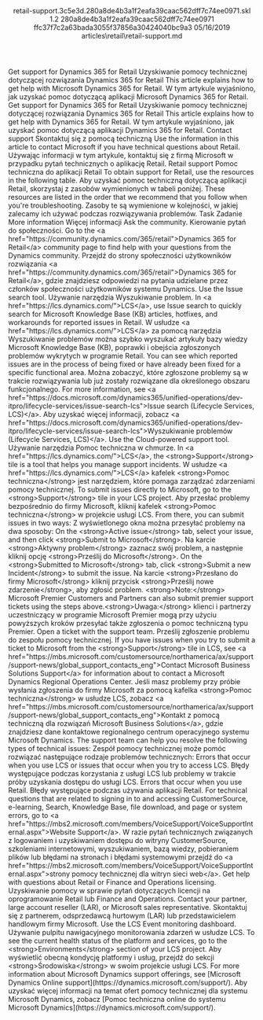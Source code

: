 <?xml version="1.0" encoding="UTF-8"?>
<xliff xmlns:logoport="urn:logoport:xliffeditor:xliff-extras:1.0" xmlns:tilt="urn:logoport:xliffeditor:tilt-non-translatables:1.0" xmlns:xsi="http://www.w3.org/2001/XMLSchema-instance" xmlns="urn:oasis:names:tc:xliff:document:1.2" xmlns:xliffext="urn:microsoft:content:schema:xliffextensions" version="1.2" xsi:schemaLocation="urn:oasis:names:tc:xliff:document:1.2 xliff-core-1.2-transitional.xsd">
  <file datatype="xml" source-language="en-US" original="retail-support.md" target-language="pl-PL">
    <header>
      <tool tool-company="Microsoft" tool-version="1.0-7889195" tool-name="mdxliff" tool-id="mdxliff"/>
      <xliffext:skl_file_name>retail-support.3c5e3d.280a8de4b3a1f2eafa39caac562dff7c74ee0971.skl</xliffext:skl_file_name>
      <xliffext:version>1.2</xliffext:version>
      <xliffext:ms.openlocfilehash>280a8de4b3a1f2eafa39caac562dff7c74ee0971</xliffext:ms.openlocfilehash>
      <xliffext:ms.sourcegitcommit>ffc37f7c2a63bada3055f37856a30424040bc9a3</xliffext:ms.sourcegitcommit>
      <xliffext:ms.lasthandoff>05/16/2019</xliffext:ms.lasthandoff>
      <xliffext:ms.openlocfilepath>articles\retail\retail-support.md</xliffext:ms.openlocfilepath>
    </header>
    <body>
      <group extype="content" id="content">
        <trans-unit xml:space="preserve" translate="yes" id="101" restype="x-metadata">
          <source>Get support for Dynamics 365 for Retail</source>
        <target logoport:matchpercent="101" state="translated" state-qualifier="leveraged-tm">Uzyskiwanie pomocy technicznej dotyczącej rozwiązania Dynamics 365 for Retail</target></trans-unit>
        <trans-unit xml:space="preserve" translate="yes" id="102" restype="x-metadata">
          <source>This article explains how to get help with Microsoft Dynamics 365 for Retail.</source>
        <target logoport:matchpercent="101" state="translated" state-qualifier="leveraged-tm">W tym artykule wyjaśniono, jak uzyskać pomoc dotyczącą aplikacji Microsoft Dynamics 365 for Retail.</target></trans-unit>
        <trans-unit xml:space="preserve" translate="yes" id="103">
          <source>Get support for Dynamics 365 for Retail</source>
        <target logoport:matchpercent="101" state="translated" state-qualifier="leveraged-tm">Uzyskiwanie pomocy technicznej dotyczącej rozwiązania Dynamics 365 for Retail</target></trans-unit>
        <trans-unit xml:space="preserve" translate="yes" id="104">
          <source>This article explains how to get help with Dynamics 365 for Retail.</source>
        <target logoport:matchpercent="101" state="translated" state-qualifier="leveraged-tm">W tym artykule wyjaśniono, jak uzyskać pomoc dotyczącą aplikacji Dynamics 365 for Retail.</target></trans-unit>
        <trans-unit xml:space="preserve" translate="yes" id="105">
          <source>Contact support</source>
        <target logoport:matchpercent="101" state="translated" state-qualifier="leveraged-tm">Skontaktuj się z pomocą techniczną</target></trans-unit>
        <trans-unit xml:space="preserve" translate="yes" id="106">
          <source>Use the information in this article to contact Microsoft if you have technical questions about Retail.</source>
        <target logoport:matchpercent="101" state="translated" state-qualifier="leveraged-tm">Używając informacji w tym artykule, kontaktuj się z firmą Microsoft w przypadku pytań technicznych o aplikację Retail.</target></trans-unit>
        <trans-unit xml:space="preserve" translate="yes" id="107">
          <source>Retail support</source>
        <target logoport:matchpercent="101" state="translated" state-qualifier="leveraged-tm">Pomoc techniczna do aplikacji Retail</target></trans-unit>
        <trans-unit xml:space="preserve" translate="yes" id="108">
          <source>To obtain support for Retail, use the resources in the following table.</source>
        <target logoport:matchpercent="101" state="translated" state-qualifier="leveraged-tm">Aby uzyskać pomoc techniczną dotyczącą aplikacji Retail, skorzystaj z zasobów wymienionych w tabeli poniżej.</target></trans-unit>
        <trans-unit xml:space="preserve" translate="yes" id="109">
          <source>These resources are listed in the order that we recommend that you follow when you're troubleshooting.</source>
        <target logoport:matchpercent="101" state="translated" state-qualifier="leveraged-tm">Zasoby te są wymienione w kolejności, w jakiej zalecamy ich używać podczas rozwiązywania problemów.</target></trans-unit>
        <trans-unit xml:space="preserve" translate="yes" id="110">
          <source>Task</source>
        <target logoport:matchpercent="101" state="translated" state-qualifier="leveraged-tm">Zadanie</target></trans-unit>
        <trans-unit xml:space="preserve" translate="yes" id="111">
          <source>More information</source>
        <target logoport:matchpercent="101" state="translated" state-qualifier="leveraged-tm">Więcej informacji</target></trans-unit>
        <trans-unit xml:space="preserve" translate="yes" id="112">
          <source>Ask the community.</source>
        <target logoport:matchpercent="101" state="translated" state-qualifier="leveraged-tm">Kierowanie pytań do społeczności.</target></trans-unit>
        <trans-unit xml:space="preserve" translate="yes" id="113">
          <source>Go to the <bpt id="p1">&lt;a href="https://community.dynamics.com/365/retail"&gt;</bpt>Dynamics 365 for Retail<ept id="p1">&lt;/a&gt;</ept> community page to find help with your questions from the Dynamics community.</source>
        <target logoport:matchpercent="101" state="translated" state-qualifier="leveraged-tm">Przejdź do strony społeczności użytkowników rozwiązania <bpt id="p1">&lt;a href="https://community.dynamics.com/365/retail"&gt;</bpt>Dynamics 365 for Retail<ept id="p1">&lt;/a&gt;</ept>, gdzie znajdziesz odpowiedzi na pytania udzielane przez członków społeczności użytkowników systemu Dynamics.</target></trans-unit>
        <trans-unit xml:space="preserve" translate="yes" id="114">
          <source>Use the Issue search tool.</source>
        <target logoport:matchpercent="101" state="translated" state-qualifier="leveraged-tm">Używanie narzędzia Wyszukiwanie problem.</target></trans-unit>
        <trans-unit xml:space="preserve" translate="yes" id="115">
          <source>In <bpt id="p1">&lt;a href="https://lcs.dynamics.com/"&gt;</bpt>LCS<ept id="p1">&lt;/a&gt;</ept>, use Issue search to quickly search for Microsoft Knowledge Base (KB) articles, hotfixes, and workarounds for reported issues in Retail.</source>
        <target logoport:matchpercent="101" state="translated" state-qualifier="leveraged-tm">W usłudze <bpt id="p1">&lt;a href="https://lcs.dynamics.com/"&gt;</bpt>LCS<ept id="p1">&lt;/a&gt;</ept> za pomocą narzędzia Wyszukiwanie problemów można szybko wyszukać artykuły bazy wiedzy Microsoft Knowledge Base (KB), poprawki i obejścia zgłoszonych problemów wykrytych w programie Retail.</target></trans-unit>
        <trans-unit xml:space="preserve" translate="yes" id="116">
          <source>You can see which reported issues are in the process of being fixed or have already been fixed for a specific functional area.</source>
        <target logoport:matchpercent="101" state="translated" state-qualifier="leveraged-tm">Można zobaczyć, które zgłoszone problemy są w trakcie rozwiązywania lub już zostały rozwiązane dla określonego obszaru funkcjonalnego.</target></trans-unit>
        <trans-unit xml:space="preserve" translate="yes" id="117">
          <source>For more information, see <bpt id="p1">&lt;a href="https://docs.microsoft.com/dynamics365/unified-operations/dev-itpro/lifecycle-services/issue-search-lcs"&gt;</bpt>Issue search (Lifecycle Services, LCS)<ept id="p1">&lt;/a&gt;</ept>.</source>
        <target logoport:matchpercent="101" state="translated" state-qualifier="leveraged-tm">Aby uzyskać więcej informacji, zobacz <bpt id="p1">&lt;a href="https://docs.microsoft.com/dynamics365/unified-operations/dev-itpro/lifecycle-services/issue-search-lcs"&gt;</bpt>Wyszukiwanie problemów (Lifecycle Services, LCS)<ept id="p1">&lt;/a&gt;</ept>.</target></trans-unit>
        <trans-unit xml:space="preserve" translate="yes" id="118">
          <source>Use the Cloud-powered support tool.</source>
        <target logoport:matchpercent="101" state="translated" state-qualifier="leveraged-tm">Używanie narzędzia Pomoc techniczna w chmurze.</target></trans-unit>
        <trans-unit xml:space="preserve" translate="yes" id="119">
          <source>In <bpt id="p1">&lt;a href="https://lcs.dynamics.com/"&gt;</bpt>LCS<ept id="p1">&lt;/a&gt;</ept>, the <bpt id="p2">&lt;strong&gt;</bpt>Support<ept id="p2">&lt;/strong&gt;</ept> tile is a tool that helps you manage support incidents.</source>
        <target logoport:matchpercent="101" state="translated" state-qualifier="leveraged-tm">W usłudze <bpt id="p1">&lt;a href="https://lcs.dynamics.com/"&gt;</bpt>LCS<ept id="p1">&lt;/a&gt;</ept> kafelek <bpt id="p2">&lt;strong&gt;</bpt>Pomoc techniczna<ept id="p2">&lt;/strong&gt;</ept> jest narzędziem, które pomaga zarządzać zdarzeniami pomocy technicznej.</target></trans-unit>
        <trans-unit xml:space="preserve" translate="yes" id="120">
          <source>To submit issues directly to Microsoft, go to the <bpt id="p1">&lt;strong&gt;</bpt>Support<ept id="p1">&lt;/strong&gt;</ept> tile in your LCS project.</source>
        <target logoport:matchpercent="101" state="translated" state-qualifier="leveraged-tm">Aby przesłać problemy bezpośrednio do firmy Microsoft, kliknij kafelek <bpt id="p1">&lt;strong&gt;</bpt>Pomoc techniczna<ept id="p1">&lt;/strong&gt;</ept> w projekcie usługi LCS.</target></trans-unit>
        <trans-unit xml:space="preserve" translate="yes" id="121">
          <source>From there, you can submit issues in two ways:</source>
        <target logoport:matchpercent="101" state="translated" state-qualifier="leveraged-tm">Z wyświetlonego okna można przesyłać problemy na dwa sposoby:</target></trans-unit>
        <trans-unit xml:space="preserve" translate="yes" id="122">
          <source>On the <bpt id="p1">&lt;strong&gt;</bpt>Active issue<ept id="p1">&lt;/strong&gt;</ept> tab, select your issue, and then click <bpt id="p2">&lt;strong&gt;</bpt>Submit to Microsoft<ept id="p2">&lt;/strong&gt;</ept>.</source>
        <target logoport:matchpercent="101" state="translated" state-qualifier="leveraged-tm">Na karcie <bpt id="p1">&lt;strong&gt;</bpt>Aktywny problem<ept id="p1">&lt;/strong&gt;</ept> zaznacz swój problem, a następnie kliknij opcję <bpt id="p2">&lt;strong&gt;</bpt>Prześlij do Microsoft<ept id="p2">&lt;/strong&gt;</ept>.</target></trans-unit>
        <trans-unit xml:space="preserve" translate="yes" id="123">
          <source>On the <bpt id="p1">&lt;strong&gt;</bpt>Submitted to Microsoft<ept id="p1">&lt;/strong&gt;</ept> tab, click <bpt id="p2">&lt;strong&gt;</bpt>Submit a new Incident<ept id="p2">&lt;/strong&gt;</ept> to submit the issue.</source>
        <target logoport:matchpercent="101" state="translated" state-qualifier="leveraged-tm">Na karcie <bpt id="p1">&lt;strong&gt;</bpt>Przesłano do firmy Microsoft<ept id="p1">&lt;/strong&gt;</ept> kliknij przycisk <bpt id="p2">&lt;strong&gt;</bpt>Prześlij nowe zdarzenie<ept id="p2">&lt;/strong&gt;</ept>, aby zgłosić problem.</target></trans-unit>
        <trans-unit xml:space="preserve" translate="yes" id="124">
          <source><bpt id="p1">&lt;strong&gt;</bpt>Note:<ept id="p1">&lt;/strong&gt;</ept> Microsoft Premier Customers and Partners can also submit premier support tickets using the steps above.</source><target logoport:matchpercent="98" state="translated" state-qualifier="fuzzy-match"><bpt id="p1">&lt;strong&gt;</bpt>Uwaga:<ept id="p1">&lt;/strong&gt;</ept> klienci i partnerzy uczestniczący w programie Microsoft Premier mogą przy użyciu powyższych kroków przesyłać także zgłoszenia o pomoc techniczną typu Premier.</target>
        </trans-unit>
        <trans-unit xml:space="preserve" translate="yes" id="125">
          <source>Open a ticket with the support team.</source>
        <target logoport:matchpercent="101" state="translated" state-qualifier="leveraged-tm">Prześlij zgłoszenie problemu do zespołu pomocy technicznej.</target></trans-unit>
        <trans-unit xml:space="preserve" translate="yes" id="126">
          <source>If you have issues when you try to submit a ticket to Microsoft from the <bpt id="p1">&lt;strong&gt;</bpt>Support<ept id="p1">&lt;/strong&gt;</ept> tile in LCS, see <bpt id="p2">&lt;a href="https://mbs.microsoft.com/customersource/northamerica/ax/support/support-news/global_support_contacts_eng"&gt;</bpt>Contact Microsoft Business Solutions Support<ept id="p2">&lt;/a&gt;</ept> for information about to contact a Microsoft Dynamics Regional Operations Center.</source>
        <target logoport:matchpercent="101" state="translated" state-qualifier="leveraged-tm">Jeśli masz problemy przy próbie wysłania zgłoszenia do firmy Microsoft za pomocą kafelka <bpt id="p1">&lt;strong&gt;</bpt>Pomoc techniczna<ept id="p1">&lt;/strong&gt;</ept> w usłudze LCS, zobacz <bpt id="p2">&lt;a href="https://mbs.microsoft.com/customersource/northamerica/ax/support/support-news/global_support_contacts_eng"&gt;</bpt>Kontakt z pomocą techniczną dla rozwiązań Microsoft Business Solutions<ept id="p2">&lt;/a&gt;</ept>, gdzie znajdziesz dane kontaktowe regionalnego centrum operacyjnego systemu Microsoft Dynamics.</target></trans-unit>
        <trans-unit xml:space="preserve" translate="yes" id="127">
          <source>The support team can help you resolve the following types of technical issues:</source>
        <target logoport:matchpercent="101" state="translated" state-qualifier="leveraged-tm">Zespół pomocy technicznej może pomóc rozwiązać następujące rodzaje problemów technicznych:</target></trans-unit>
        <trans-unit xml:space="preserve" translate="yes" id="128">
          <source>Errors that occur when you use LCS or issues that occur when you try to access LCS.</source>
        <target logoport:matchpercent="101" state="translated" state-qualifier="leveraged-tm">Błędy występujące podczas korzystania z usługi LCS lub problemy w trakcie próby uzyskania dostępu do usługi LCS.</target></trans-unit>
        <trans-unit xml:space="preserve" translate="yes" id="129">
          <source>Errors that occur when you use Retail.</source>
        <target logoport:matchpercent="101" state="translated" state-qualifier="leveraged-tm">Błędy występujące podczas używania aplikacji Retail.</target></trans-unit>
        <trans-unit xml:space="preserve" translate="yes" id="130">
          <source>For technical questions that are related to signing in to and accessing CustomerSource, e-learning, Search, Knowledge Base, file download, and page or system errors, go to <bpt id="p1">&lt;a href="https://mbs2.microsoft.com/members/VoiceSupport/VoiceSupportInternal.aspx"&gt;</bpt>Website Support<ept id="p1">&lt;/a&gt;</ept>.</source>
        <target logoport:matchpercent="101" state="translated" state-qualifier="leveraged-tm">W razie pytań technicznych związanych z logowaniem i uzyskiwaniem dostępu do witryny CustomerSource, szkoleniami internetowymi, wyszukiwaniem, bazą wiedzy, pobieraniem plików lub błędami na stronach i błędami systemowymi przejdź do <bpt id="p1">&lt;a href="https://mbs2.microsoft.com/members/VoiceSupport/VoiceSupportInternal.aspx"&gt;</bpt>strony pomocy technicznej dla witryn sieci web<ept id="p1">&lt;/a&gt;</ept>.</target></trans-unit>
        <trans-unit xml:space="preserve" translate="yes" id="131">
          <source>Get help with questions about Retail or Finance and Operations licensing.</source>
        <target logoport:matchpercent="101" state="translated" state-qualifier="leveraged-tm">Uzyskiwanie pomocy w sprawie pytań dotyczących licencji na oprogramowanie Retail lub Finance and Operations.</target></trans-unit>
        <trans-unit xml:space="preserve" translate="yes" id="132">
          <source>Contact your partner, large account reseller (LAR), or Microsoft sales representative.</source>
        <target logoport:matchpercent="101" state="translated" state-qualifier="leveraged-tm">Skontaktuj się z partnerem, odsprzedawcą hurtowym (LAR) lub przedstawicielem handlowym firmy Microsoft.</target></trans-unit>
        <trans-unit xml:space="preserve" translate="yes" id="133">
          <source>Use the LCS Event monitoring dashboard.</source>
        <target logoport:matchpercent="101" state="translated" state-qualifier="leveraged-tm">Używanie pulpitu nawigacyjnego monitorowania zdarzeń w usłudze LCS.</target></trans-unit>
        <trans-unit xml:space="preserve" translate="yes" id="134">
          <source>To see the current health status of the platform and services, go to the <bpt id="p1">&lt;strong&gt;</bpt>Environments<ept id="p1">&lt;/strong&gt;</ept> section of your LCS project.</source>
        <target logoport:matchpercent="101" state="translated" state-qualifier="leveraged-tm">Aby wyświetlić obecną kondycję platformy i usług, przejdź do sekcji <bpt id="p1">&lt;strong&gt;</bpt>Środowiska<ept id="p1">&lt;/strong&gt;</ept> w swoim projekcie usługi LCS.</target></trans-unit>
        <trans-unit xml:space="preserve" translate="yes" id="135">
          <source>For more information about Microsoft Dynamics support offerings, see <bpt id="p1">[</bpt>Microsoft Dynamics Online support<ept id="p1">](https://dynamics.microsoft.com/support/)</ept>.</source>
        <target logoport:matchpercent="101" state="translated" state-qualifier="leveraged-tm">Aby uzyskać więcej informacji na temat ofert pomocy technicznej dla systemu Microsoft Dynamics, zobacz <bpt id="p1">[</bpt>Pomoc techniczna online do systemu Microsoft Dynamics<ept id="p1">](https://dynamics.microsoft.com/support/)</ept>.</target></trans-unit>
      </group>
    </body>
  </file>
</xliff>